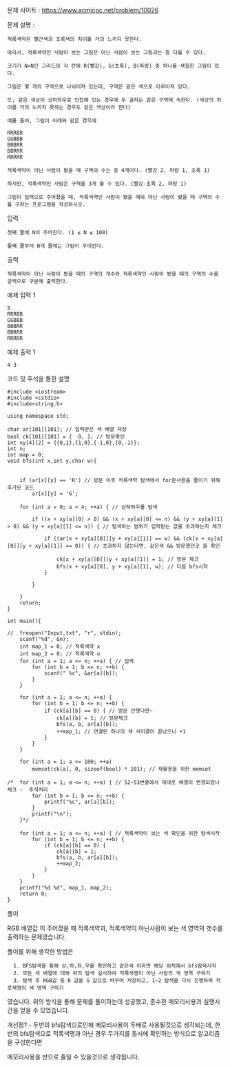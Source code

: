 문제 사이트 : https://www.acmicpc.net/problem/10026

문제 설명 : 

	적록색약은 빨간색과 초록색의 차이를 거의 느끼지 못한다. 
	
	따라서, 적록색약인 사람이 보는 그림은 아닌 사람이 보는 그림과는 좀 다를 수 있다.

	크기가 N×N인 그리드의 각 칸에 R(빨강), G(초록), B(파랑) 중 하나를 색칠한 그림이 있다.
	
	그림은 몇 개의 구역으로 나뉘어져 있는데, 구역은 같은 색으로 이루어져 있다.
	
	또, 같은 색상이 상하좌우로 인접해 있는 경우에 두 글자는 같은 구역에 속한다. (색상의 차이를 거의 느끼지 못하는 경우도 같은 색상이라 한다)

	예를 들어, 그림이 아래와 같은 경우에

	RRRBB
	GGBBB
	BBBRR
	BBRRR
	RRRRR
	
	적록색약이 아닌 사람이 봤을 때 구역의 수는 총 4개이다. (빨강 2, 파랑 1, 초록 1) 
	
	하지만, 적록색약인 사람은 구역을 3개 볼 수 있다. (빨강-초록 2, 파랑 1)

	그림이 입력으로 주어졌을 때, 적록색약인 사람이 봤을 때와 아닌 사람이 봤을 때 구역의 수를 구하는 프로그램을 작성하시오.

입력

	첫째 줄에 N이 주어진다. (1 ≤ N ≤ 100)

	둘째 줄부터 N개 줄에는 그림이 주어진다.

출력

	적록색약이 아닌 사람이 봤을 때의 구역의 개수와 적록색약인 사람이 봤을 때의 구역의 수를 공백으로 구분해 출력한다.

예제 입력 1 

	5
	RRRBB
	GGBBB
	BBBRR
	BBRRR
	RRRRR

예제 출력 1 

	4 3

코드 및 주석을 통한 설명

	#include <iostream>
	#include <cstdio>
	#include<string.h>

	using namespace std;

	char ar[101][101]; // 입력받은 색 배열 저장
	bool ck[101][101] = {  0, }; // 방문확인
	int xy[4][2] = {{0,1},{1,0},{-1,0},{0,-1}};
	int n;
	int map = 0;
	void bfs(int x,int y,char w){


		if (ar[x][y] == 'R') // 방문 이후 적록색약 탐색에서 for문사용을 줄이기 위해 추가된 코드
			ar[x][y] = 'G';

		for (int a = 0; a < 4; ++a) { // 상하좌우를 탐색

			if ((x + xy[a][0] > 0) && (x + xy[a][0] <= n) && (y + xy[a][1] > 0) && (y + xy[a][1] <= n)) { // 탐색하는 범위가 입력받는 값을 초과하는지 체크

				if ((ar[x + xy[a][0]][y + xy[a][1]] == w) && (ck[x + xy[a][0]][y + xy[a][1]] == 0)) { // 초과하지 않는다면, 같은색 && 방문했던곳 을 확인

					ck[x + xy[a][0]][y + xy[a][1]] = 1; // 방문 체크
					bfs(x + xy[a][0], y + xy[a][1], w); // 다음 bfs시작
				}

			}

		}
		return;
	}

	int main(){

	//	freopen("Input.txt", "r", stdin);
		scanf("%d", &n);
		int map_1 = 0; // 적록색약 x
		int map_2 = 0; // 적록색약 o
		for (int a = 1; a <= n; ++a) { // 입력
			for (int b = 1; b <= n; ++b) {
				scanf(" %c", &ar[a][b]);
			}
		}

		for (int a = 1; a <= n; ++a) {
			for (int b = 1; b <= n; ++b) {
				if (ck[a][b] == 0) { // 방문 안햇다면~
					ck[a][b] = 1; // 방문체크
					bfs(a, b, ar[a][b]);
					++map_1; // 연결된 하나의 색 사이클이 끝났으니 +1
				}
			}
		}

		for (int a = 1; a <= 100; ++a)
			memset(ck[a], 0, sizeof(bool) * 101); // 재활용을 위한 memset

	/*	for (int a = 1; a <= n; ++a) { // 52~53번줄에서 제대로 배열이 변경되었나 체크 -  주석처리
			for (int b = 1; b <= n; ++b) {
				printf("%c", ar[a][b]);
			}
			printf("\n");
		}*/

		for (int a = 1; a <= n; ++a) { // 적록색약이 보는 색 확인을 위한 탐색시작
			for (int b = 1; b <= n; ++b) {
				if (ck[a][b] == 0) {
					ck[a][b] = 1;
					bfs(a, b, ar[a][b]);
					++map_2;
				}
			}
		}
		printf("%d %d", map_1, map_2);
		return 0;
	}

풀이

  RGB 배열값 이 주어졌을 때 적록색약과, 적록색약이 아닌사람이 보는 색 영역의 갯수를 출력하는 문제였습니다.

  풀이를 위해 생각한 방법은

	  1. BFS탐색을 통해 상,하,좌,우를 확인하고 같은색 이라면 해당 위치에서 bfs탐색시작
	  2. 모든 색 배열에 대해 위의 탐색 실시하여 적록색맹이 아닌 사람의 색 영역 구하기
	  3. 탐색 후 RGB값 중 R 값을 G 값으로 바꾸어 저장하고, 1~2 탐색을 다시 진행하여 적로색맹의 색 영역 구하기

였습니다. 위의 방식을 통해 문제를 풀이하는데 성공했고, 준수한 메모리사용과 실행시간을 얻을 수 있었습니다.

개선점? - 두번의 bfs탐색으로인해 메모리사용이 두배로 사용될것으로 생각되는데, 한번의 bfs탐색으로 적록색맹과 아닌 경우 두가지를 동시에 확인하는 방식으로 알고리즘을 구성한다면 

메모리사용을 반으로 줄일 수 있을것으로 생각됩니다.



